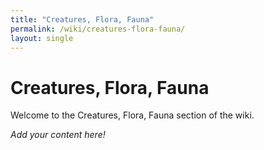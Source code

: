 ```yaml
---
title: "Creatures, Flora, Fauna"
permalink: /wiki/creatures-flora-fauna/
layout: single
---
```


# Creatures, Flora, Fauna

Welcome to the Creatures, Flora, Fauna section of the wiki.

_Add your content here!_ 
